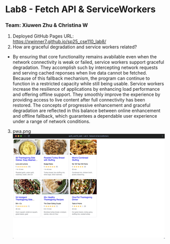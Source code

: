 # Lab8 - Fetch API & ServiceWorkers
### Team: Xiuwen Zhu & Christina W
1) Deployed GitHub Pages URL: https://xwinner7.github.io/sp25_cse110_lab8/
2) How are graceful degradation and service workers related?
- By ensuring that core functionality remains avabilable even when the network connectivity is weak or failed, service workers support graceful degradation. They accomplish such by intercepting network requests and serving cached reponses when live data cannot be fetched. Because of this fallback mechanism, the program can continue to function in a restricted capacity while still being usable. Service workers increase the resilience of applications by enhancing load performance and offering offline support. They smoothly improve the experience by providing access to live content after full connectivity has been restored. The concepts of progressive enhancement and graceful degradation are reflected in this balance between online enhancement and offline fallback, which guarantees a dependable user experience under a range of network conditions.
3) pwa.png
![PWA](pwa.png)
